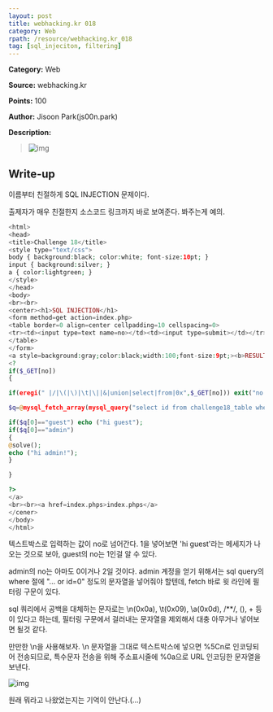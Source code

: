 ```yaml
---
layout: post
title: webhacking.kr 018
category: Web
rpath: /resource/webhacking.kr_018
tag: [sql_injeciton, filtering] 
---
```


**Category:** Web

**Source:** webhacking.kr

**Points:** 100

**Author:** Jisoon Park(js00n.park)

**Description:** 

>![img]({{page.rpath|prepend:site.baseurl}}/prob.png)

## Write-up

이름부터 친절하게 SQL INJECTION 문제이다.

출제자가 매우 친절한지 소스코드 링크까지 바로 보여준다. 봐주는게 예의.

```php
<html> 
<head> 
<title>Challenge 18</title> 
<style type="text/css"> 
body { background:black; color:white; font-size:10pt; } 
input { background:silver; } 
a { color:lightgreen; } 
</style> 
</head> 
<body> 
<br><br> 
<center><h1>SQL INJECTION</h1> 
<form method=get action=index.php> 
<table border=0 align=center cellpadding=10 cellspacing=0> 
<tr><td><input type=text name=no></td><td><input type=submit></td></tr> 
</table> 
</form> 
<a style=background:gray;color:black;width:100;font-size:9pt;><b>RESULT</b><br> 
<? 
if($_GET[no]) 
{ 

if(eregi(" |/|\(|\)|\t|\||&|union|select|from|0x",$_GET[no])) exit("no hack"); 

$q=@mysql_fetch_array(mysql_query("select id from challenge18_table where id='guest' and no=$_GET[no]")); 

if($q[0]=="guest") echo ("hi guest"); 
if($q[0]=="admin") 
{ 
@solve(); 
echo ("hi admin!"); 
} 

} 

?> 
</a> 
<br><br><a href=index.phps>index.phps</a> 
</cener> 
</body> 
</html> 
```

텍스트박스로 입력하는 값이 no로 넘어간다. 1을 넣어보면 'hi guest'라는 메세지가 나오는 것으로 보아, guest의 no는 1인걸 알 수 있다.

admin의 no는 아마도 0이거나 2일 것이다. admin 계정을 얻기 위해서는 sql query의 where 절에 "... or id=0" 정도의 문자열을 넣어줘야 할텐데, fetch 바로 윗 라인에 필터링 구문이 있다.

sql 쿼리에서 공백을 대체하는 문자로는 \n(0x0a), \t(0x09), \a(0x0d), /\*\*/, (), + 등이 있다고 하는데, 필터링 구문에서 걸러내는 문자열을 제외해서 대충 아무거나 넣어보면 될것 같다.

만만한 \n을 사용해보자. \n 문자열을 그대로 텍스트박스에 넣으면 %5Cn로 인코딩되어 전송되므로, 특수문자 전송을 위해 주소표시줄에 %0a으로 URL 인코딩한 문자열을 보낸다.

![img]({{page.rpath|prepend:site.baseurl}}/flag.png)

원래 뭐라고 나왔었는지는 기억이 안난다.(...)
